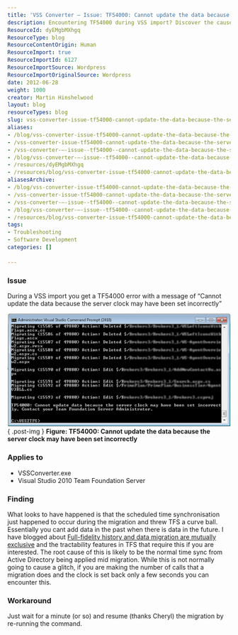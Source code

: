 ```yaml
---
title: 'VSS Converter – Issue: TF54000: Cannot update the data because the server clock may have been set incorrectly'
description: Encountering TF54000 during VSS import? Discover the cause and a simple workaround to resolve the server clock issue for a smooth migration process.
ResourceId: dyEMgbMXhgq
ResourceType: blog
ResourceContentOrigin: Human
ResourceImport: true
ResourceImportId: 6127
ResourceImportSource: Wordpress
ResourceImportOriginalSource: Wordpress
date: 2012-06-28
weight: 1000
creator: Martin Hinshelwood
layout: blog
resourceTypes: blog
slug: vss-converter-issue-tf54000-cannot-update-the-data-because-the-server-clock-may-have-been-set-incorrectly
aliases:
- /blog/vss-converter-issue-tf54000-cannot-update-the-data-because-the-server-clock-may-have-been-set-incorrectly
- /vss-converter-issue-tf54000-cannot-update-the-data-because-the-server-clock-may-have-been-set-incorrectly
- /vss-converter-–-issue--tf54000--cannot-update-the-data-because-the-server-clock-may-have-been-set-incorrectly
- /blog/vss-converter-–-issue--tf54000--cannot-update-the-data-because-the-server-clock-may-have-been-set-incorrectly
- /resources/dyEMgbMXhgq
- /resources/blog/vss-converter-issue-tf54000-cannot-update-the-data-because-the-server-clock-may-have-been-set-incorrectly
aliasesArchive:
- /blog/vss-converter-issue-tf54000-cannot-update-the-data-because-the-server-clock-may-have-been-set-incorrectly
- /vss-converter-issue-tf54000-cannot-update-the-data-because-the-server-clock-may-have-been-set-incorrectly
- /vss-converter-–-issue--tf54000--cannot-update-the-data-because-the-server-clock-may-have-been-set-incorrectly
- /blog/vss-converter-–-issue--tf54000--cannot-update-the-data-because-the-server-clock-may-have-been-set-incorrectly
- /resources/blog/vss-converter-issue-tf54000-cannot-update-the-data-because-the-server-clock-may-have-been-set-incorrectly
tags:
- Troubleshooting
- Software Development
categories: []

---
```

### Issue

During a VSS import you get a TF54000 error with a message of “Cannot update the data because the server clock may have been set incorrectly”

[![image](images/image_thumb63-1-1.png "image")](http://blog.hinshelwood.com/files/2012/06/image81.png)  
{ .post-img }
**Figure: TF54000: Cannot update the data because the server clock may have been set incorrectly**

### Applies to

- VSSConverter.exe
- Visual Studio 2010 Team Foundation Server

### Finding

What looks to have happened is that the scheduled time synchronisation just happened to occur during the migration and threw TFS a curve ball. Essentially you cant add data in the past when there is data in the future. I have blogged about [Full-fidelity history and data migration are mutually exclusive](http://blog.hinshelwood.com/full-fidelity-history-and-data-migration-are-mutually-exclusive/) and the tractability features in TFS that require this if you are interested. The root cause of this is likely to be the normal time sync from Active Directory being applied mid migration. While this is not normally going to cause a glitch, if you are making the number of calls that a migration does and the clock is set back only a few seconds you can encounter this.

### Workaround

Just wait for a minute (or so) and resume (thanks Cheryl) the migration by re-running the command.

